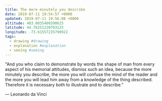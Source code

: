 ```yaml
---
title: The more minutely you describe
date: 2019-07-11 19:54:57 +0000
updated: 2019-07-11 19:56:08 +0000
altitude: 403.0035400390625
latitude: 44.76251220703125
longitude: -73.61557235790922
tags:
  - drawing #drawing
  - explanation #explanation
  - seeing #seeing
---
```

"And you who claim to demonstrate by words the shape of man from every aspect of his memorial attitudes, dismiss such an idea, because the more minutely you describe, the more you will confuse the mind of the reader and the more you will lead him away from a knowledge of the thing described. Therefore it is necessary both to illustrate and to describe.”
— Leonardo da Vinci
